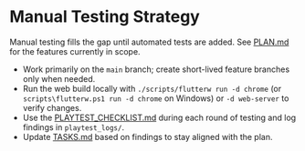 # Manual Testing Strategy

Manual testing fills the gap until automated tests are added.
See [PLAN.md](PLAN.md) for the features currently in scope.

- Work primarily on the `main` branch; create short-lived feature branches only
  when needed.
- Run the web build locally with `./scripts/flutterw run -d chrome`
  (or `scripts\flutterw.ps1 run -d chrome` on Windows) or `-d web-server` to
  verify changes.
- Use the [PLAYTEST_CHECKLIST.md](PLAYTEST_CHECKLIST.md) during each round of
  testing and log findings in `playtest_logs/`.
- Update [TASKS.md](TASKS.md) based on findings to stay aligned with the plan.
